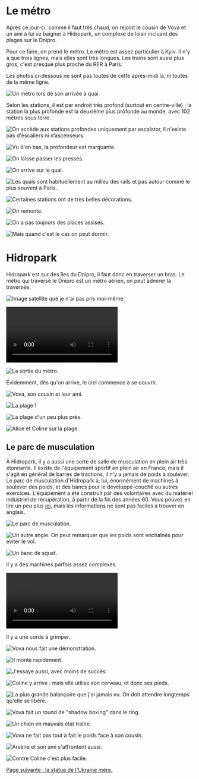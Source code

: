 # Le métro

Après ce jour-ci, comme il faut très chaud, on rejoint le cousin de Vova et un
ami à lui se baigner à Hidropark, un complexe de loisir incluant des plages sur
le Dnipro.

Pour ce faire, on prend le métro. Le métro est assez particulier à Kyiv. Il n'y
a que trois lignes, mais elles sont très longues. Les trains sont aussi plus
gros, c'est presque plus proche du RER à Paris.

Les photos ci-dessous ne sont pas toutes de cette après-midi là, ni toutes de la même ligne.

![Un métro lors de son arrivée à quai.](images/kyiv/p2/metro/metro_arrivee.jpg)

Selon les stations, il est par endroit très profond (surtout en centre-ville) ;
la station la plus profonde est la deuxième plus profonde au monde, avec 102
mètres sous terre.

![On accède aux stations profondes uniquement par escalator, il n'existe pas d'escaliers ni d’ascenseurs.](images/kyiv/p2/metro/metro_profond.jpg)

![Vu d'en bas, la profondeur est marquante.](images/kyiv/p2/metro/escalator_d_en_bas.jpg)

![On laisse passer les pressés.](images/kyiv/p2/metro/escalator_groupe.jpg)

![On arrive sur le quai.](images/kyiv/p2/metro/en_bas_des_escalators.jpg)

![Les quais sont habituellement au milieu des rails et pas autour comme le plus souvent à Paris.](images/kyiv/p2/metro/quai.jpg)

![Certaines stations ont de très belles décorations.](images/kyiv/p2/metro/metro_carrelage.jpg)

![On remonte.](images/kyiv/p2/metro/metro_escalator.jpg)

![On a pas toujours des places assises.](images/kyiv/p2/metro/vova_emile.jpg)

![Mais quand c'est le cas on peut dormir.](images/kyiv/p2/metro/grimace.jpg)

# Hidropark

Hidropark est sur des îles du Dnipro, il faut donc en traverser un bras. Le
métro qui traverse le Dnipro est un métro aérien, on peut admirer la
traversée.

![Image satellite que je n'ai pas pris moi-même.](images/kyiv/p2/hidropark/map.png)

![C'est long, et ce n'est même pas le fleuve entier.](images/kyiv/p2/hidropark/traversee_dnipro.mp4)

![La sortie du métro.](images/kyiv/p2/hidropark/metro.jpg)

Évidemment, dès qu'on arrive, le ciel commence à se couvrir.

![Vova, son cousin et leur ami.](images/kyiv/p2/hidropark/pont.jpg)

![La plage !](images/kyiv/p2/hidropark/plage_du_pong.jpg)

![La plage d'un peu plus près.](images/kyiv/p2/hidropark/plage.jpg)

![Alice et Coline sur la plage.](images/kyiv/p2/hidropark/alice.jpg)

## Le parc de musculation

À Hidropark, il y a aussi une sorte de salle de musculation en plein air très
étonnante. Il existe de l'équipement sportif en plein air en France, mais il
s'agit en général de barres de tractions, il n'y a jamais de poids à soulever.
Le parc de musculation d'Hidropark a, lui, énormément de machines à soulever des
poids, et des bancs pour le développé-couché ou autres exercices. L'équipement a
été construit par des volontaires avec du matériel industriel de récupération, à
partir de la fin des années 60. Vous pouvez en lire un peu plus
[ici](https://apnews.com/general-news-683274437618435bb03b869b617d93c5), mais
les informations ne sont pas faciles à trouver en anglais.

![Le parc de musculation.](images/kyiv/p2/hidropark/gym.jpg)

![Un autre angle. On peut remarquer que les poids sont enchaînés pour éviter le vol.](images/kyiv/p2/hidropark/gym_2.jpg)

![Un banc de squat.](images/kyiv/p2/hidropark/squat.jpg)

Il y a des machines parfois assez complexes.

![J'essaye une machine.](images/kyiv/p2/hidropark/emile_machine.mp4)

Il y a une corde à grimper.

![Vova nous fait une démonstration.](images/kyiv/p2/hidropark/vova_corde_1.jpg)

![Il monte rapidement.](images/kyiv/p2/hidropark/vova_corde_2.jpg)

![J'essaye aussi, avec moins de succès.](images/kyiv/p2/hidropark/emile_corde.jpg)

![Coline y arrive : mais elle utilise son cerveau, et donc ses pieds.](images/kyiv/p2/hidropark/coline_corde.jpg)

![La plus grande balançoire que j'ai jamais vu. On doit attendre longtemps qu'elle se libère.](images/kyiv/p2/hidropark/balancoire.jpg)

![Vova fait un round de "shadow boxing" dans le ring.](images/kyiv/p2/hidropark/boxe.jpg)

![Un chien en mauvais état traîne.](images/kyiv/p2/hidropark/chien.jpg)

![Vova ne fait pas tout à fait le poids face à son cousin.](images/kyiv/p2/hidropark/vova_bras_de_fer.jpg)

![Arsène et son ami s'affrontent aussi.](images/kyiv/p2/hidropark/arsene_bras_de_fer.jpg)

![Contre Coline c'est plus facile.](images/kyiv/p2/hidropark/emile_bras_de_fer.jpg)

[Page suivante : la statue de l'Ukraine mère.](kyiv_3_statue.md)
